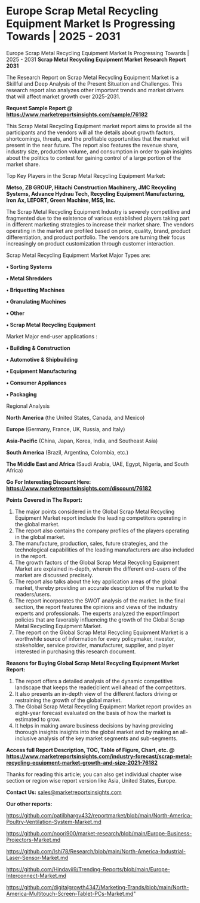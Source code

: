 # Europe Scrap Metal Recycling Equipment Market Is Progressing Towards | 2025 - 2031
Europe Scrap Metal Recycling Equipment Market Is Progressing Towards | 2025 - 2031
<strong>Scrap Metal Recycling Equipment Market Research Report 2031</strong>

The Research Report on Scrap Metal Recycling Equipment Market is a Skillful and Deep Analysis of the Present Situation and Challenges. This research report also analyzes other important trends and market drivers that will affect market growth over 2025-2031.

<strong>Request Sample Report @ <a href=https://www.marketreportsinsights.com/sample/76182>https://www.marketreportsinsights.com/sample/76182</a></strong>

This Scrap Metal Recycling Equipment market report aims to provide all the participants and the vendors will all the details about growth factors, shortcomings, threats, and the profitable opportunities that the market will present in the near future. The report also features the revenue share, industry size, production volume, and consumption in order to gain insights about the politics to contest for gaining control of a large portion of the market share.

Top Key Players in the Scrap Metal Recycling Equipment Market:

<strong>Metso, ZB GROUP, Hitachi Construction Machinery, JMC Recycling Systems, Advance Hydrau Tech, Recycling Equipment Manufacturing, Iron Ax, LEFORT, Green Machine, MSS, Inc.</strong>

The Scrap Metal Recycling Equipment Industry is severely competitive and fragmented due to the existence of various established players taking part in different marketing strategies to increase their market share. The vendors operating in the market are profiled based on price, quality, brand, product differentiation, and product portfolio. The vendors are turning their focus increasingly on product customization through customer interaction.

Scrap Metal Recycling Equipment Market Major Types are:

<strong>• Sorting Systems

• Metal Shredders

• Briquetting Machines

• Granulating Machines

• Other

• Scrap Metal Recycling Equipment</strong>

Market Major end-user applications :

<strong>• Building & Construction

• Automotive & Shipbuilding

• Equipment Manufacturing

• Consumer Appliances

• Packaging</strong>

Regional Analysis

</u><strong><b>North America</b></strong> (the United States, Canada, and Mexico)

<strong><b>Europe </b></strong>(Germany, France, UK, Russia, and Italy)

<strong><b>Asia-Pacific</b></strong> (China, Japan, Korea, India, and Southeast Asia)

<strong><b>South America</b></strong> (Brazil, Argentina, Colombia, etc.)

<strong><b>The Middle East and Africa</b></strong> (Saudi Arabia, UAE, Egypt, Nigeria, and South Africa)

<strong>Go For Interesting Discount Here: <a href=https://www.marketreportsinsights.com/discount/76182>https://www.marketreportsinsights.com/discount/76182</a></strong>

<strong>Points Covered in The Report:</strong>
<ol>
  <li>The major points considered in the Global Scrap Metal Recycling Equipment Market report include the leading competitors operating in the global market.</li>
  <li>The report also contains the company profiles of the players operating in the global market.</li>
  <li>The manufacture, production, sales, future strategies, and the technological capabilities of the leading manufacturers are also included in the report.</li>
  <li>The growth factors of the Global Scrap Metal Recycling Equipment Market are explained in-depth, wherein the different end-users of the market are discussed precisely.</li>
  <li>The report also talks about the key application areas of the global market, thereby providing an accurate description of the market to the readers/users.</li>
  <li>The report incorporates the SWOT analysis of the market. In the final section, the report features the opinions and views of the industry experts and professionals. The experts analyzed the export/import policies that are favorably influencing the growth of the Global Scrap Metal Recycling Equipment Market.</li>
  <li>The report on the Global Scrap Metal Recycling Equipment Market is a worthwhile source of information for every policymaker, investor, stakeholder, service provider, manufacturer, supplier, and player interested in purchasing this research document.</li>
</ol>
<strong>Reasons for Buying Global Scrap Metal Recycling Equipment Market Report:</strong>

<ol>
  <li>The report offers a detailed analysis of the dynamic competitive landscape that keeps the reader/client well ahead of the competitors.</li>
  <li>It also presents an in-depth view of the different factors driving or restraining the growth of the global market.</li>
  <li>The Global Scrap Metal Recycling Equipment Market report provides an eight-year forecast evaluated on the basis of how the market is estimated to grow.</li>
  <li>It helps in making aware business decisions by having providing thorough insights insights into the global market and by making an all-inclusive analysis of the key market segments and sub-segments.</li>
</ol>
<strong>Access full Report Description, TOC, Table of Figure, Chart, etc. @ <a href=https://www.marketreportsinsights.com/industry-forecast/scrap-metal-recycling-equipment-market-growth-and-size-2021-76182>https://www.marketreportsinsights.com/industry-forecast/scrap-metal-recycling-equipment-market-growth-and-size-2021-76182</a></strong>


Thanks for reading this article; you can also get individual chapter wise section or region wise report version like Asia, United States, Europe.

<strong>Contact Us:</strong>
sales@marketreportsinsights.com

<strong>Our other reports:</strong>

<a href=https://github.com/patilbhargv432/reportmarket/blob/main/North-America-Poultry-Ventilation-System-Market.md>https://github.com/patilbhargv432/reportmarket/blob/main/North-America-Poultry-Ventilation-System-Market.md</a>

<a href=https://github.com/noori900/market-research/blob/main/Europe-Business-Projectors-Market.md>https://github.com/noori900/market-research/blob/main/Europe-Business-Projectors-Market.md</a>

<a href=https://github.com/Ishi78/Research/blob/main/North-America-Industrial-Laser-Sensor-Market.md>https://github.com/Ishi78/Research/blob/main/North-America-Industrial-Laser-Sensor-Market.md</a>

<a href=https://github.com/Hindavii9/Trending-Reports/blob/main/Europe-Interconnect-Market.md>https://github.com/Hindavii9/Trending-Reports/blob/main/Europe-Interconnect-Market.md</a>

<a href=https://github.com/digitalgrowth4347/Marketing-Trands/blob/main/North-America-Multitouch-Screen-Tablet-PCs-Market.md>https://github.com/digitalgrowth4347/Marketing-Trands/blob/main/North-America-Multitouch-Screen-Tablet-PCs-Market.md</a>"

